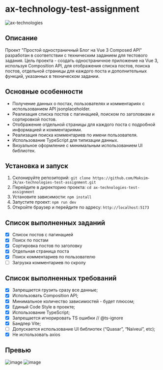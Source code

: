 # ax-technology-test-assignment

![ax-technologies](https://github.com/Maksim-Jk/ax-technologies-test-assignment/assets/131034634/69e389e7-61ac-4286-9982-cca2f6f79c3b)

## Описание

Проект "Простой одностраничный Блог на Vue 3 Composed API" разработан в соответствии с техническим заданием для тестового задания. Цель проекта - создать одностраничное приложение на Vue 3, используя Composition API, для отображения списка постов, поиска постов, отдельной страницы для каждого поста и дополнительных функций, указанных в техническом задании.

## Основные особенности

- Получение данных о постах, пользователях и комментариях с использованием API jsonplaceholder.
- Реализация списка постов с пагинацией, поиском по заголовкам и сортировкой постов.
- Отображение отдельной страницы для каждого поста с подробной информацией и комментариями.
- Реализация поиска комментариев по имени пользователя.
- Использование TypeScript для типизации данных.
- Визуальное оформление с минимальным использованием UI библиотек.

## Установка и запуск

1. Склонируйте репозиторий: `git clone https://github.com/Maksim-Jk/ax-technologies-test-assignment.git`
2. Перейдите в директорию проекта: `cd ax-technologies-test-assignment`
3. Установите зависимости: `npm install`
4. Запустите проект: `npm run dev`
5. Откройте браузер и перейдите по адресу: `http://localhost:5173`

## Список выполненных заданий

- [x] Список постов с пагинацией
- [x] Поиск по постам
- [x] Сортировка постов по заголовку
- [x] Отдельная страница поста
- [x] Поиск комментариев по пользователю
- [ ] Загрузка комментариев по скролу

## Список выполненных требований
- [x] Запрещается грузить сразу все данные;
- [x] Использовать Composition API; 
- [x] Минимальное количество зависимостей - будет плюсом; 
- [x] Единый Code Style в проекте; 
- [x] Использование TypeScript; 
- [x] Запрещается игнорировать TS ошибки // @ts-ignore
- [x] Бандлер Vite;
- [ ] Допускается использование UI библиотек (“Quasar”, “Naiveui”, etc);
- [x] Не использовать axios

## Превью
![image](https://github.com/Maksim-Jk/ax-technologies-test-assignment/assets/131034634/0fe3cf88-727b-4c85-9ec2-4c84ac1be0ae)
![image](https://github.com/Maksim-Jk/ax-technologies-test-assignment/assets/131034634/cfb57eb9-a096-4372-b0c3-762bb34e45ae)



